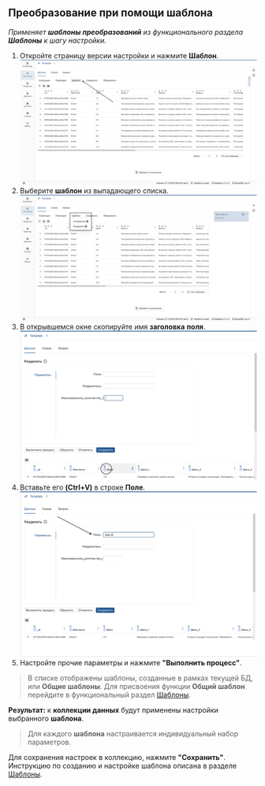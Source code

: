 ## Преобразование при помощи **шаблона**
_Применяет **шаблоны преобразований** из функционального раздела **Шаблоны** к шагу настройки._

1. Откройте страницу версии настройки и нажмите **Шаблон**.
 ![Выбор **шаблона преобразований** на панели инструментов](../../images/4_Nastroyka/4_2_Preobrasovanuya/4_2_6_Shablon/1_Template.png)
2. Выберите **шаблон** из выпадающего списка.
 ![Выбор объекта](../../images/4_Nastroyka/4_2_Preobrasovanuya/4_2_6_Shablon/2_Template%20list.png)
3. В открывшемся окне скопируйте имя **заголовка** **поля**.
 ![Операция "Объединить": настройка параметров](../../images/4_Nastroyka/4_2_Preobrasovanuya/4_2_6_Shablon/3_Template_copy_path.png)
4. Вставьте его **(Ctrl+V)** в строке **Поле**.
 ![Операция "Объединить": настройка параметров](../../images/4_Nastroyka/4_2_Preobrasovanuya/4_2_6_Shablon/4_Template_Ctrl+V.png)
5. Настройте прочие параметры и нажмите **"Выполнить процесс"**.

 > В списке отображены шаблоны, созданные в рамках текущей БД, или **Общие шаблоны**. Для присвоения функции **Общий шаблон** перейдите в функциональный раздел [Шаблоны](../../6_Шаблоны/Шаблоны.md). 

**Результат:** к **коллекции данных** будут применены настройки выбранного **шаблона**.

 > Для каждого **шаблона** настраивается индивидуальный набор параметров.

Для сохранения настроек в коллекцию, нажмите **"Сохранить"**. Инструкцию по созданию и настройке шаблона описана в разделе [Шаблоны](../../6_Шаблоны/Шаблоны.md).